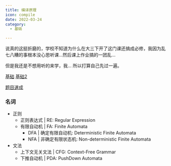 ```yaml
---
title: 编译原理
icon: compile
date: 2022-03-24
category:
  - 基础

---
```



说真的这挺折磨的，学校不知道为什么在大三下开了这门课还搞成必修，我因为乱七八糟的事根本没心思听课...然后课上作业搞的一团乱...

但是我还是不想用听的来学，我... 所以打算自己先过一遍。

[基础](https://blog.csdn.net/dong_hfut/category_12066103.html)
[基础2](https://blog.csdn.net/gzn00417/article/details/106885612)

[题目速成](https://blog.csdn.net/dong_hfut/category_12066103.html)

### 名词

- 正则
  - 正则表达式 | RE: Regular Expression
  - 有限自动机 | FA: Finite Automata
    - DFA | 确定有限自动机: Deterministic Finite Automata
    - NFA | 非确定有限状态机: Non-deterministic Finite Automata
- 文法
  - 上下文无关文法 | CFG: Context-Free Grammar
  - 下推自动机 | PDA: PushDown Automata
